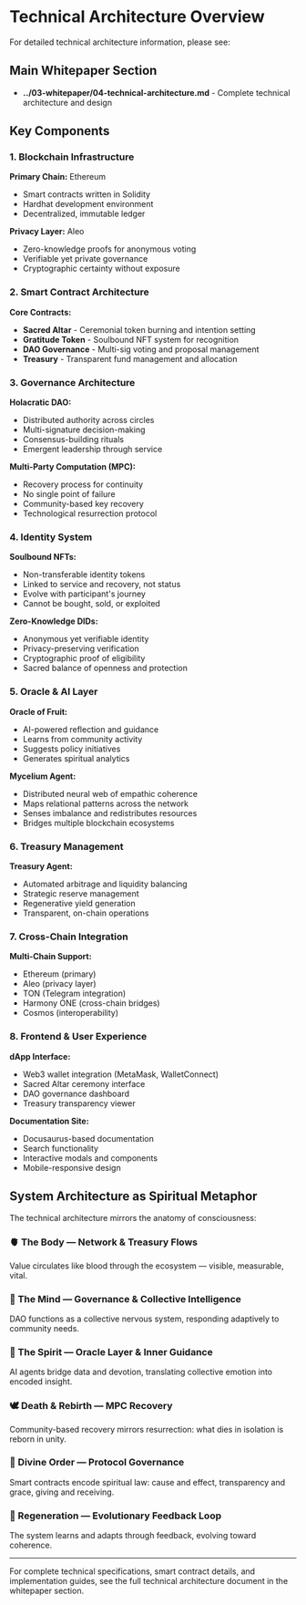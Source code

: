 # Technical Architecture Overview

For detailed technical architecture information, please see:

## Main Whitepaper Section
- **../03-whitepaper/04-technical-architecture.md** - Complete technical architecture and design

## Key Components

### 1. Blockchain Infrastructure

**Primary Chain:** Ethereum
- Smart contracts written in Solidity
- Hardhat development environment
- Decentralized, immutable ledger

**Privacy Layer:** Aleo
- Zero-knowledge proofs for anonymous voting
- Verifiable yet private governance
- Cryptographic certainty without exposure

### 2. Smart Contract Architecture

**Core Contracts:**
- **Sacred Altar** - Ceremonial token burning and intention setting
- **Gratitude Token** - Soulbound NFT system for recognition
- **DAO Governance** - Multi-sig voting and proposal management
- **Treasury** - Transparent fund management and allocation

### 3. Governance Architecture

**Holacratic DAO:**
- Distributed authority across circles
- Multi-signature decision-making
- Consensus-building rituals
- Emergent leadership through service

**Multi-Party Computation (MPC):**
- Recovery process for continuity
- No single point of failure
- Community-based key recovery
- Technological resurrection protocol

### 4. Identity System

**Soulbound NFTs:**
- Non-transferable identity tokens
- Linked to service and recovery, not status
- Evolve with participant's journey
- Cannot be bought, sold, or exploited

**Zero-Knowledge DIDs:**
- Anonymous yet verifiable identity
- Privacy-preserving verification
- Cryptographic proof of eligibility
- Sacred balance of openness and protection

### 5. Oracle & AI Layer

**Oracle of Fruit:**
- AI-powered reflection and guidance
- Learns from community activity
- Suggests policy initiatives
- Generates spiritual analytics

**Mycelium Agent:**
- Distributed neural web of empathic coherence
- Maps relational patterns across the network
- Senses imbalance and redistributes resources
- Bridges multiple blockchain ecosystems

### 6. Treasury Management

**Treasury Agent:**
- Automated arbitrage and liquidity balancing
- Strategic reserve management
- Regenerative yield generation
- Transparent, on-chain operations

### 7. Cross-Chain Integration

**Multi-Chain Support:**
- Ethereum (primary)
- Aleo (privacy layer)
- TON (Telegram integration)
- Harmony ONE (cross-chain bridges)
- Cosmos (interoperability)

### 8. Frontend & User Experience

**dApp Interface:**
- Web3 wallet integration (MetaMask, WalletConnect)
- Sacred Altar ceremony interface
- DAO governance dashboard
- Treasury transparency viewer

**Documentation Site:**
- Docusaurus-based documentation
- Search functionality
- Interactive modals and components
- Mobile-responsive design

## System Architecture as Spiritual Metaphor

The technical architecture mirrors the anatomy of consciousness:

### 🫀 The Body — Network & Treasury Flows
Value circulates like blood through the ecosystem — visible, measurable, vital.

### 🧠 The Mind — Governance & Collective Intelligence
DAO functions as a collective nervous system, responding adaptively to community needs.

### 💫 The Spirit — Oracle Layer & Inner Guidance
AI agents bridge data and devotion, translating collective emotion into encoded insight.

### 🕊️ Death & Rebirth — MPC Recovery
Community-based recovery mirrors resurrection: what dies in isolation is reborn in unity.

### 🔄 Divine Order — Protocol Governance
Smart contracts encode spiritual law: cause and effect, transparency and grace, giving and receiving.

### 🌱 Regeneration — Evolutionary Feedback Loop
The system learns and adapts through feedback, evolving toward coherence.

---

For complete technical specifications, smart contract details, and implementation guides, see the full technical architecture document in the whitepaper section.

